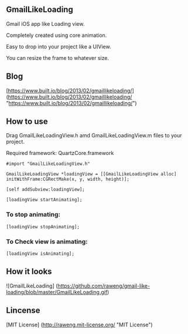 ## GmailLikeLoading ##

Gmail iOS app like Loading view. 

Completely created using core animation.

Easy to drop into your project like a UIView.

You can resize the frame to whatever size.

## Blog

[https://www.built.io/blog/2013/02/gmaillikeloading/] (https://www.built.io/blog/2013/02/gmaillikeloading/ "https://www.built.io/blog/2013/02/gmaillikeloading/")

## How to use ##
	
Drag GmailLikeLoadingView.h amd GmailLikeLoadingView.m files to your project.

Required framework: QuartzCore.framework

	#import "GmailLikeLoadingView.h"

	GmailLikeLoadingView *loadingView = [[GmailLikeLoadingView alloc] initWithFrame:CGRectMake(x, y, width, height)];

	[self addSubview:loadingView];

	[loadingView startAnimating];

### To stop animating: ###

	[loadingView stopAnimating];

### To Check view is animating: ###

	[loadingView isAnimating];


## How it looks ##

![GmailLikeLoading] (https://github.com/raweng/gmail-like-loading/blob/master/GmailLikeLoading.gif)

## Lincense ##

[MIT License] (http://raweng.mit-license.org/ "MIT License")
